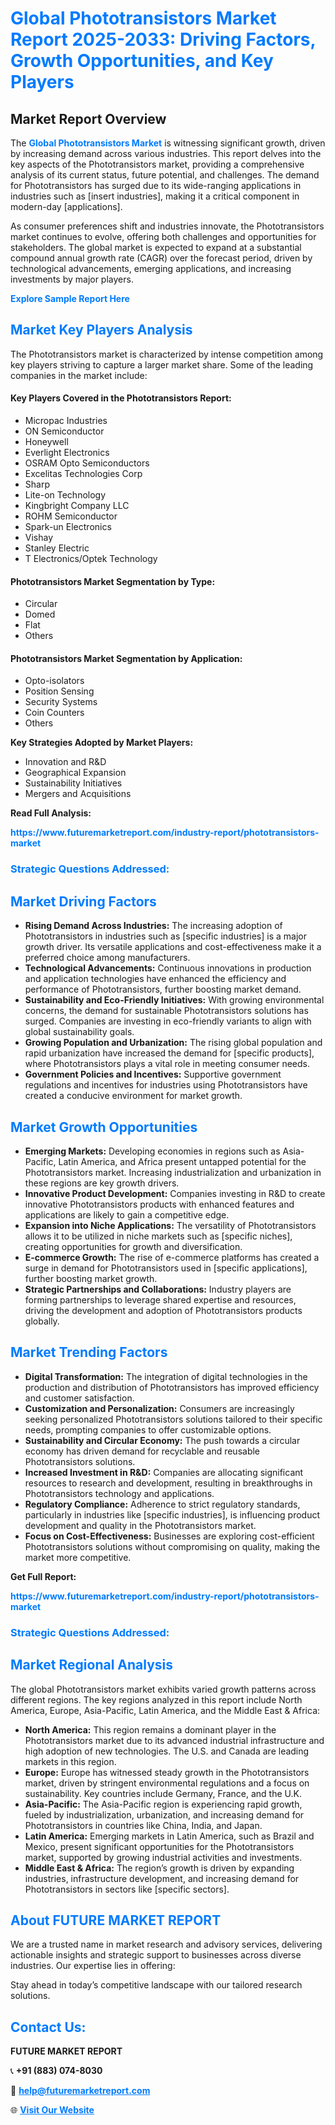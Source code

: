 <h1 style="color: #007BFF;">Global Phototransistors Market Report 2025-2033: Driving Factors, Growth Opportunities, and Key Players</h1>

<section id="overview">
<h2>Market Report Overview</h2>
<p>The <a href="https://www.futuremarketreport.com/industry-report/phototransistors-market" style="color: #007BFF; text-decoration: none;"><strong>Global Phototransistors Market</strong></a> is witnessing significant growth, driven by increasing demand across various industries. This report delves into the key aspects of the Phototransistors market, providing a comprehensive analysis of its current status, future potential, and challenges. The demand for Phototransistors has surged due to its wide-ranging applications in industries such as [insert industries], making it a critical component in modern-day [applications].</p>
<p>As consumer preferences shift and industries innovate, the Phototransistors market continues to evolve, offering both challenges and opportunities for stakeholders. The global market is expected to expand at a substantial compound annual growth rate (CAGR) over the forecast period, driven by technological advancements, emerging applications, and increasing investments by major players.</p>
</section>

<section id="overview">
<p><a href="https://www.futuremarketreport.com/request-sample/reportId=115515" style="color: #007BFF; text-decoration: none;"><strong>Explore Sample Report Here</strong></a></p>
</section>

<section id="key-players">
<h2 style="color: #007BFF;">Market Key Players Analysis</h2>
<p>The Phototransistors market is characterized by intense competition among key players striving to capture a larger market share. Some of the leading companies in the market include:</p>
<h4>Key Players Covered in the Phototransistors Report:</h4>
<ul><li>Micropac Industries</li><li>ON Semiconductor</li><li>Honeywell</li><li>Everlight Electronics</li><li>OSRAM Opto Semiconductors</li><li>Excelitas Technologies Corp</li><li>Sharp</li><li>Lite-on Technology</li><li>Kingbright Company LLC</li><li>ROHM Semiconductor</li><li>Spark-un Electronics</li><li>Vishay</li><li>Stanley Electric</li><li>T Electronics/Optek Technology</li></ul>
<h4>Phototransistors Market Segmentation by Type:</h4>
<ul><li>Circular</li><li>Domed</li><li>Flat</li><li>Others</li></ul>

<h4>Phototransistors Market Segmentation by Application:</h4>
<ul><li>Opto-isolators</li><li>Position Sensing</li><li>Security Systems</li><li>Coin Counters</li><li>Others</li></ul>
<p><strong>Key Strategies Adopted by Market Players:</strong></p>
<ul>
<li>Innovation and R&D</li>
<li>Geographical Expansion</li>
<li>Sustainability Initiatives</li>
<li>Mergers and Acquisitions</li>
</ul>
</section>

<section>
<p><strong>Read Full Analysis: </strong></p><a href="https://www.futuremarketreport.com/industry-report/phototransistors-market" style="color: #007BFF; text-decoration: none;"><strong>https://www.futuremarketreport.com/industry-report/phototransistors-market</strong></a>
<h3 style="color: #007BFF;">Strategic Questions Addressed:</h3>
</section>

<section id="driving-factors">
<h2 style="color: #007BFF;">Market Driving Factors</h2>
<ul>
<li><strong>Rising Demand Across Industries:</strong> The increasing adoption of Phototransistors in industries such as [specific industries] is a major growth driver. Its versatile applications and cost-effectiveness make it a preferred choice among manufacturers.</li>
<li><strong>Technological Advancements:</strong> Continuous innovations in production and application technologies have enhanced the efficiency and performance of Phototransistors, further boosting market demand.</li>
<li><strong>Sustainability and Eco-Friendly Initiatives:</strong> With growing environmental concerns, the demand for sustainable Phototransistors solutions has surged. Companies are investing in eco-friendly variants to align with global sustainability goals.</li>
<li><strong>Growing Population and Urbanization:</strong> The rising global population and rapid urbanization have increased the demand for [specific products], where Phototransistors plays a vital role in meeting consumer needs.</li>
<li><strong>Government Policies and Incentives:</strong> Supportive government regulations and incentives for industries using Phototransistors have created a conducive environment for market growth.</li>
</ul>
</section>

<section id="growth-opportunities">
<h2 style="color: #007BFF;">Market Growth Opportunities</h2>
<ul>
<li><strong>Emerging Markets:</strong> Developing economies in regions such as Asia-Pacific, Latin America, and Africa present untapped potential for the Phototransistors market. Increasing industrialization and urbanization in these regions are key growth drivers.</li>
<li><strong>Innovative Product Development:</strong> Companies investing in R&D to create innovative Phototransistors products with enhanced features and applications are likely to gain a competitive edge.</li>
<li><strong>Expansion into Niche Applications:</strong> The versatility of Phototransistors allows it to be utilized in niche markets such as [specific niches], creating opportunities for growth and diversification.</li>
<li><strong>E-commerce Growth:</strong> The rise of e-commerce platforms has created a surge in demand for Phototransistors used in [specific applications], further boosting market growth.</li>
<li><strong>Strategic Partnerships and Collaborations:</strong> Industry players are forming partnerships to leverage shared expertise and resources, driving the development and adoption of Phototransistors products globally.</li>
</ul>
</section>

<section id="trending-factors">
<h2 style="color: #007BFF;">Market Trending Factors</h2>
<ul>
<li><strong>Digital Transformation:</strong> The integration of digital technologies in the production and distribution of Phototransistors has improved efficiency and customer satisfaction.</li>
<li><strong>Customization and Personalization:</strong> Consumers are increasingly seeking personalized Phototransistors solutions tailored to their specific needs, prompting companies to offer customizable options.</li>
<li><strong>Sustainability and Circular Economy:</strong> The push towards a circular economy has driven demand for recyclable and reusable Phototransistors solutions.</li>
<li><strong>Increased Investment in R&D:</strong> Companies are allocating significant resources to research and development, resulting in breakthroughs in Phototransistors technology and applications.</li>
<li><strong>Regulatory Compliance:</strong> Adherence to strict regulatory standards, particularly in industries like [specific industries], is influencing product development and quality in the Phototransistors market.</li>
<li><strong>Focus on Cost-Effectiveness:</strong> Businesses are exploring cost-efficient Phototransistors solutions without compromising on quality, making the market more competitive.</li>
</ul>
</section>

<section>
<p><strong>Get Full Report: </strong></p><a href="https://www.futuremarketreport.com/industry-report/phototransistors-market" style="color: #007BFF; text-decoration: none;"><strong>https://www.futuremarketreport.com/industry-report/phototransistors-market</strong></a>
<h3 style="color: #007BFF;">Strategic Questions Addressed:</h3>
</section>


<section id="regional-analysis">
<h2 style="color: #007BFF;">Market Regional Analysis</h2>
<p>The global Phototransistors market exhibits varied growth patterns across different regions. The key regions analyzed in this report include North America, Europe, Asia-Pacific, Latin America, and the Middle East & Africa:</p>
<ul>
<li><strong>North America:</strong> This region remains a dominant player in the Phototransistors market due to its advanced industrial infrastructure and high adoption of new technologies. The U.S. and Canada are leading markets in this region.</li>
<li><strong>Europe:</strong> Europe has witnessed steady growth in the Phototransistors market, driven by stringent environmental regulations and a focus on sustainability. Key countries include Germany, France, and the U.K.</li>
<li><strong>Asia-Pacific:</strong> The Asia-Pacific region is experiencing rapid growth, fueled by industrialization, urbanization, and increasing demand for Phototransistors in countries like China, India, and Japan.</li>
<li><strong>Latin America:</strong> Emerging markets in Latin America, such as Brazil and Mexico, present significant opportunities for the Phototransistors market, supported by growing industrial activities and investments.</li>
<li><strong>Middle East & Africa:</strong> The region’s growth is driven by expanding industries, infrastructure development, and increasing demand for Phototransistors in sectors like [specific sectors].</li>
</ul>
</section>

<footer>
<h2 style="color: #007BFF;">About FUTURE MARKET REPORT</h2>
<p>We are a trusted name in market research and advisory services, delivering actionable insights and strategic support to businesses across diverse industries. Our expertise lies in offering:</p>

<p>Stay ahead in today’s competitive landscape with our tailored research solutions.</p>

<h2 style="color: #007BFF;">Contact Us:</h2>
<p><strong>FUTURE MARKET REPORT</strong></p>
<p>📞 <strong>+91 (883) 074-8030</strong></p>
<p>📧 <strong><a href="mailto:help@futuremarketreport.com" style="color: #007BFF;">help@futuremarketreport.com</a></strong></p>
<p>🌐 <strong><a href="https://www.futuremarketreport.com/" style="color: #007BFF;">Visit Our Website</a></strong></p>
</footer>